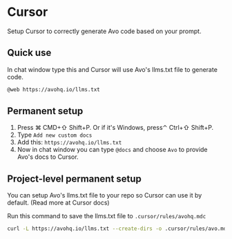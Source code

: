 # Cursor

Setup Cursor to correctly generate Avo code based on your prompt.

## Quick use

In chat window type this and Cursor will use Avo's llms.txt file to generate code.

```bash
@web https://avohq.io/llms.txt
```

## Permanent setup

1. Press ⌘ CMD+⇧ Shift+P. Or if it's Windows, press⌃ Ctrl+⇧ Shift+P.
2. Type `Add new custom docs`
3. Add this: `https://avohq.io/llms.txt`
4. Now in chat window you can type `@docs` and choose `Avo` to provide Avo's docs to Cursor.

## Project-level permanent setup

You can setup Avo's llms.txt file to your repo so Cursor can use it by default. (Read more at Cursor docs)

Run this command to save the llms.txt file to `.cursor/rules/avohq.mdc`

```bash
curl -L https://avohq.io/llms.txt --create-dirs -o .cursor/rules/avo.mdc
```
